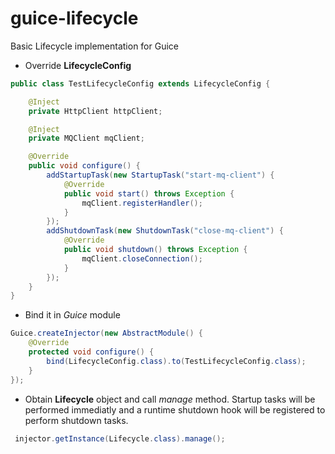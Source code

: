 guice-lifecycle
===============
Basic Lifecycle implementation for Guice

* Override **LifecycleConfig**
```java
public class TestLifecycleConfig extends LifecycleConfig {

    @Inject
    private HttpClient httpClient;

    @Inject
    private MQClient mqClient;

    @Override
    public void configure() {
        addStartupTask(new StartupTask("start-mq-client") {
            @Override
            public void start() throws Exception {
                mqClient.registerHandler();
            }
        });
        addShutdownTask(new ShutdownTask("close-mq-client") {
            @Override
            public void shutdown() throws Exception {
                mqClient.closeConnection();
            }
        });
    }
}
```

* Bind it in *Guice* module
```java
Guice.createInjector(new AbstractModule() {
    @Override
    protected void configure() {
        bind(LifecycleConfig.class).to(TestLifecycleConfig.class);
    }
});
```  

* Obtain **Lifecycle** object and call *manage* method. Startup tasks will be performed immediatly and a runtime shutdown hook will be registered to perform shutdown tasks.
```java
 injector.getInstance(Lifecycle.class).manage();
```
